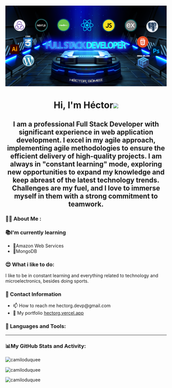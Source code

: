 <p align="center">
  <img
    style="width: auto; height: auto"
    src="https://github.com/camiloduquee/camiloduquee/blob/main/Background-GitHub.png"
  />
</p>
<h1 align="center">
  Hi, I'm Héctor<img
    width="30px"
    src="https://raw.githubusercontent.com/iampavangandhi/iampavangandhi/master/gifs/Hi.gif"
  />
</h1>
<h2 font-size="40" align="center">
  I am a professional Full Stack Developer with significant experience in web application development. I excel in my agile approach, implementing agile methodologies to ensure the efficient delivery of high-quality projects. I am always in "constant learning" mode, exploring new opportunities to expand my knowledge and keep abreast of the latest technology trends. Challenges are my fuel, and I love to immerse myself in them with a strong commitment to teamwork.
</h2>

<div>
  <h3 style="font-weight: bold">👨‍💻 About Me :</h3>
  <div>
    <h3>📚I'm currently learning</h3>
    <ul>
      <li>🌱Amazon Web Services</li>
      <li>🌱MongoDB</li>
    </ul>
  </div>
  <div>
    <h3>😍 What i like to do:</h3>
    <p> I like to be in constant learning and everything related to technology
        and microelectronics, besides doing sports.
    </p>
     
         
  </div>
  <div>
    <h3>📲 Contact Information</h3>
    <ul>
      <li>📫 How to reach me hectorg.devp@gmail.com</li>
      <li>💎 My portfolio <a href="https://hectorg.vercel.app" target="_blank"
    rel="noreferrer">hectorg.vercel.app</a></li>
    </ul>
  </div>
</div>
<h3 align="left">🔨 Languages and Tools:</h3>
<p align="left">
 
</p>
<hr>
<div >
  <h3 align="left">📊My GitHub Stats and Activity:</h3>
        <p>
    <img
      align="center"
      src="https://github-readme-streak-stats.herokuapp.com/?user=camiloduquee&"
      alt="camiloduquee"
    />
  </p>
  <p>
    <img
      align="center"
      src="https://github-readme-stats.vercel.app/api?username=camiloduquee&show_icons=true&locale=en"
      alt="camiloduquee"
    />
  </p>
</div>
<div>
  <p>
    <img
      align="left"
      src="https://github-readme-stats.vercel.app/api/top-langs?username=camiloduquee&show_icons=true&locale=en&layout=compact"
      alt="camiloduquee"
    />
  </p>
</div>
